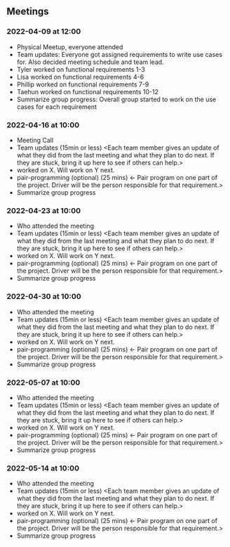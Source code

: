 ## Meetings
### 2022-04-09 at 12:00
- Physical Meetup, everyone attended
- Team updates: Everyone got assigned requirements to write use cases for. Also decided 
meeting schedule and team lead.
- Tyler worked on functional requirements 1-3
- Lisa worked on functional requirements 4-6
- Phillip worked on functional requirements 7-9
- Taehun worked on functional requirements 10-12
- Summarize group progress: Overall group started to work on the use cases for each requirement
### 2022-04-16 at 10:00
- Meeting Call 
- Team updates (15min or less)
<Each team member gives an update of what they did from the last meeting and what
they plan to do next. If they are stuck, bring it up here to see if others can
help.>
- <name> worked on X. Will work on Y next.
- pair-programming (optional) (25 mins)
<- Pair program on one part of the project. Driver will be the person responsible
for that requirement.>
- Summarize group progress
### 2022-04-23 at 10:00
- Who attended the meeting
- Team updates (15min or less)
<Each team member gives an update of what they did from the last meeting and what
they plan to do next. If they are stuck, bring it up here to see if others can
help.>
- <name> worked on X. Will work on Y next.
- pair-programming (optional) (25 mins)
<- Pair program on one part of the project. Driver will be the person responsible
for that requirement.>
- Summarize group progress
### 2022-04-30 at 10:00
- Who attended the meeting
- Team updates (15min or less)
<Each team member gives an update of what they did from the last meeting and what
they plan to do next. If they are stuck, bring it up here to see if others can
help.>
- <name> worked on X. Will work on Y next.
- pair-programming (optional) (25 mins)
<- Pair program on one part of the project. Driver will be the person responsible
for that requirement.>
- Summarize group progress
### 2022-05-07 at 10:00
- Who attended the meeting
- Team updates (15min or less)
<Each team member gives an update of what they did from the last meeting and what
they plan to do next. If they are stuck, bring it up here to see if others can
help.>
- <name> worked on X. Will work on Y next.
- pair-programming (optional) (25 mins)
<- Pair program on one part of the project. Driver will be the person responsible
for that requirement.>
- Summarize group progress
### 2022-05-14 at 10:00
- Who attended the meeting
- Team updates (15min or less)
<Each team member gives an update of what they did from the last meeting and what
they plan to do next. If they are stuck, bring it up here to see if others can
help.>
- <name> worked on X. Will work on Y next.
- pair-programming (optional) (25 mins)
<- Pair program on one part of the project. Driver will be the person responsible
for that requirement.>
- Summarize group progress
